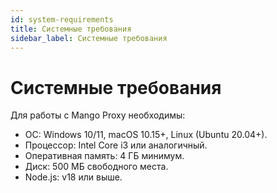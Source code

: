 ```yaml
---
id: system-requirements
title: Системные требования
sidebar_label: Системные требования
---
```

# Системные требования
Для работы с Mango Proxy необходимы:
- ОС: Windows 10/11, macOS 10.15+, Linux (Ubuntu 20.04+).
- Процессор: Intel Core i3 или аналогичный.
- Оперативная память: 4 ГБ минимум.
- Диск: 500 МБ свободного места.
- Node.js: v18 или выше.